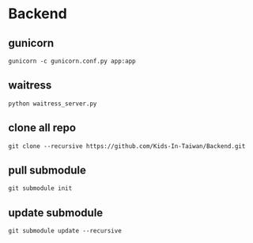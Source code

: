 # Backend

## gunicorn
```
gunicorn -c gunicorn.conf.py app:app
```

## waitress
```
python waitress_server.py
```

## clone all repo
```
git clone --recursive https://github.com/Kids-In-Taiwan/Backend.git
```

## pull submodule
```
git submodule init
```

## update submodule
```
git submodule update --recursive
```